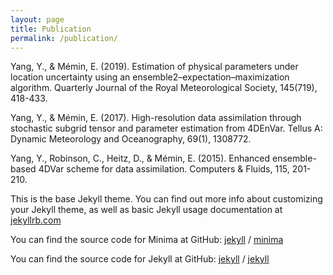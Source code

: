 ```yaml
---
layout: page
title: Publication
permalink: /publication/
---
```


Yang, Y., & Mémin, E. (2019). Estimation of physical parameters under location uncertainty using an ensemble2–expectation–maximization algorithm. Quarterly Journal of the Royal Meteorological Society, 145(719), 418-433.

Yang, Y., & Mémin, E. (2017). High-resolution data assimilation through stochastic subgrid tensor and parameter estimation from 4DEnVar. Tellus A: Dynamic Meteorology and Oceanography, 69(1), 1308772.

Yang, Y., Robinson, C., Heitz, D., & Mémin, E. (2015). Enhanced ensemble-based 4DVar scheme for data assimilation. Computers & Fluids, 115, 201-210.

This is the base Jekyll theme. You can find out more info about customizing your Jekyll theme, as well as basic Jekyll usage documentation at [jekyllrb.com](https://jekyllrb.com/)

You can find the source code for Minima at GitHub:
[jekyll][jekyll-organization] /
[minima](https://github.com/jekyll/minima)

You can find the source code for Jekyll at GitHub:
[jekyll][jekyll-organization] /
[jekyll](https://github.com/jekyll/jekyll)


[jekyll-organization]: https://github.com/jekyll
